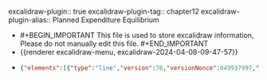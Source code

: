 excalidraw-plugin:: true
excalidraw-plugin-tag:: chapter12
excalidraw-plugin-alias:: Planned Expenditure Equilibrium

- #+BEGIN_IMPORTANT
  This file is used to store excalidraw information, Please do not manually edit this file.
  #+END_IMPORTANT
- {{renderer excalidraw-menu, excalidraw-2024-04-08-09-47-57}}
- ```json
  {"elements":[{"type":"line","version":76,"versionNonce":649937997,"isDeleted":false,"id":"hytXoWGbILY1GU3KzK_ZS","fillStyle":"solid","strokeWidth":2,"strokeStyle":"solid","roughness":1,"opacity":100,"angle":0,"x":454.79378411876036,"y":173.9014350710623,"strokeColor":"#1e1e1e","backgroundColor":"transparent","width":0,"height":440.9593963623047,"seed":914309859,"groupIds":[],"frameId":null,"roundness":{"type":2},"boundElements":[],"updated":1712562718864,"link":null,"locked":false,"startBinding":null,"endBinding":null,"lastCommittedPoint":null,"startArrowhead":null,"endArrowhead":null,"points":[[0,0],[0,440.9593963623047]]},{"type":"line","version":140,"versionNonce":568439555,"isDeleted":false,"id":"DGoBZhEoylMmpRMVQlF8L","fillStyle":"solid","strokeWidth":2,"strokeStyle":"solid","roughness":1,"opacity":100,"angle":0,"x":453.24617669688536,"y":616.2337562380544,"strokeColor":"#1e1e1e","backgroundColor":"transparent","width":542.4699401855469,"height":0,"seed":268103299,"groupIds":[],"frameId":null,"roundness":{"type":2},"boundElements":[],"updated":1712562718864,"link":null,"locked":false,"startBinding":null,"endBinding":null,"lastCommittedPoint":null,"startArrowhead":null,"endArrowhead":null,"points":[[0,0],[542.4699401855469,0]]},{"type":"text","version":25,"versionNonce":41329064,"isDeleted":false,"id":"ftwRpZz0i84EsYrW942p-","fillStyle":"solid","strokeWidth":2,"strokeStyle":"solid","roughness":1,"opacity":100,"angle":0,"x":948,"y":660.0071773529053,"strokeColor":"#1e1e1e","backgroundColor":"transparent","width":171.81982421875,"height":25,"seed":1086571085,"groupIds":[],"frameId":null,"roundness":null,"boundElements":[],"updated":1713349199400,"link":null,"locked":false,"fontSize":20,"fontFamily":1,"text":"Income, output, Y","textAlign":"left","verticalAlign":"top","containerId":null,"originalText":"Income, output, Y","lineHeight":1.25,"baseline":17},{"type":"text","version":60,"versionNonce":2130423000,"isDeleted":false,"id":"I1cLCtxeKV4l3-1YxDpIz","fillStyle":"solid","strokeWidth":2,"strokeStyle":"solid","roughness":1,"opacity":100,"angle":0,"x":198.31356811523438,"y":158.4857234954834,"strokeColor":"#1e1e1e","backgroundColor":"transparent","width":237.479736328125,"height":25,"seed":1651053955,"groupIds":[],"frameId":null,"roundness":null,"boundElements":[],"updated":1713349199401,"link":null,"locked":false,"fontSize":20,"fontFamily":1,"text":"Planned Expenditure, PE","textAlign":"left","verticalAlign":"top","containerId":null,"originalText":"Planned Expenditure, PE","lineHeight":1.25,"baseline":17},{"type":"freedraw","version":126,"versionNonce":1133008141,"isDeleted":true,"id":"dXfiByR0HWVnTxGi_TZ5A","fillStyle":"solid","strokeWidth":2,"strokeStyle":"solid","roughness":1,"opacity":100,"angle":0,"x":454.15325927734375,"y":613.691686630249,"strokeColor":"#1971c2","backgroundColor":"transparent","width":606.2984008789062,"height":401.6631622314453,"seed":513312621,"groupIds":[],"frameId":null,"roundness":null,"boundElements":[],"updated":1712562718864,"link":null,"locked":false,"points":[[0,0],[1.521453857421875,0],[4.564361572265625,0],[15.975250244140625,-4.5643310546875],[17.4967041015625,-5.3250732421875],[21.300323486328125,-7.60723876953125],[25.10394287109375,-9.889404296875],[27.386138916015625,-11.41082763671875],[30.429046630859375,-13.69305419921875],[38.797027587890625,-21.30029296875],[46.404266357421875,-27.3861083984375],[49.447174072265625,-30.42901611328125],[57.054443359375,-37.2755126953125],[60.09735107421875,-39.5577392578125],[68.46533203125,-48.6864013671875],[77.59405517578125,-57.81512451171875],[85.2012939453125,-67.70458984375],[97.3729248046875,-79.11541748046875],[104.21942138671875,-87.48345947265625],[113.34814453125,-101.93719482421875],[120.95538330078125,-109.54449462890625],[132.36627197265625,-125.51971435546875],[140.7342529296875,-137.69131469726562],[152.1451416015625,-155.94876098632812],[162.7952880859375,-172.68472290039062],[171.92401123046875,-188.65994262695312],[190.942138671875,-219.0889892578125],[194.74578857421875,-224.4140625],[205.39593505859375,-242.67147827148438],[214.524658203125,-256.3645324707031],[218.32830810546875,-262.4503479003906],[232.0213623046875,-289.07574462890625],[237.346435546875,-297.4437255859375],[239.62860107421875,-302.768798828125],[241.9107666015625,-307.3331604003906],[243.4322509765625,-310.3760681152344],[250.27874755859375,-320.2655029296875],[250.27874755859375,-321.0262451171875],[251.80023193359375,-323.30841064453125],[252.56097412109375,-324.0691223144531],[254.8431396484375,-326.351318359375],[254.8431396484375,-327.1120300292969],[255.6038818359375,-327.8727722167969],[256.36456298828125,-328.63348388671875],[257.12530517578125,-329.39422607421875],[257.88604736328125,-329.39422607421875],[257.88604736328125,-330.1549377441406],[258.646728515625,-330.1549377441406],[264.7325439453125,-332.4371032714844],[265.4932861328125,-332.4371032714844],[271.5791015625,-332.4371032714844],[275.38275146484375,-332.4371032714844],[279.18634033203125,-332.4371032714844],[281.468505859375,-332.4371032714844],[296.68304443359375,-332.4371032714844],[317.98333740234375,-329.39422607421875],[341.56585693359375,-327.8727722167969],[362.10546875,-323.30841064453125],[379.6021728515625,-323.30841064453125],[397.85955810546875,-319.5047912597656],[416.11700439453125,-315.7011413574219],[452.6318359375,-311.1368103027344],[472.41070556640625,-307.3331604003906],[488.38592529296875,-307.3331604003906],[510.44696044921875,-305.81170654296875],[523.3793334960938,-305.81170654296875],[552.286865234375,-305.81170654296875],[555.3297729492188,-306.57244873046875],[562.9370727539062,-309.6153564453125],[567.5014038085938,-310.3760681152344],[574.3479614257812,-314.1796875],[587.2803344726562,-321.7869567871094],[599.4518432617188,-328.63348388671875],[604.0162963867188,-333.1978454589844],[605.5376586914062,-339.2836608886719],[606.2984008789062,-340.04437255859375],[606.2984008789062,-349.9338073730469],[605.5376586914062,-357.54107666015625],[594.1267700195312,-370.4734191894531],[591.8446655273438,-371.9948425292969],[588.8016967773438,-375.0377502441406],[565.21923828125,-392.5344543457031],[552.286865234375,-398.62025451660156],[543.9188842773438,-400.9024353027344],[534.7902221679688,-401.6631622314453],[516.5327758789062,-401.6631622314453],[500.55755615234375,-400.14170837402344],[451.1103515625,-381.88429260253906],[421.44207763671875,-362.86614990234375],[403.94537353515625,-349.173095703125],[376.55926513671875,-324.8298645019531],[337.00152587890625,-287.5542907714844],[293.64013671875,-244.19293212890625],[273.10052490234375,-217.56753540039062],[247.99658203125,-192.46359252929688],[224.41412353515625,-168.88107299804688],[168.881103515625,-114.86956787109375],[143.77716064453125,-95.0906982421875],[134.6484375,-90.52630615234375],[132.36627197265625,-90.52630615234375],[130.0841064453125,-97.37286376953125],[130.0841064453125,-109.54449462890625],[130.0841064453125,-130.84478759765625],[136.169921875,-145.298583984375],[155.18804931640625,-170.40252685546875],[178.00982666015625,-197.78866577148438],[201.59234619140625,-213.003173828125],[224.41412353515625,-222.13189697265625],[236.585693359375,-223.65335083007812],[256.36456298828125,-226.69622802734375],[278.42559814453125,-226.69622802734375],[307.33319091796875,-223.65335083007812],[314.94049072265625,-218.3282470703125],[325.59063720703125,-210.72100830078125],[354.4981689453125,-187.89923095703125],[362.8662109375,-181.05270385742188],[366.6697998046875,-175.72763061523438],[368.1912841796875,-173.4454345703125],[368.1912841796875,-173.4454345703125]],"lastCommittedPoint":null,"simulatePressure":true,"pressures":[]},{"type":"line","version":461,"versionNonce":1469910595,"isDeleted":false,"id":"G1dRFUm0PUGIOYM3txlVl","fillStyle":"solid","strokeWidth":2,"strokeStyle":"solid","roughness":1,"opacity":100,"angle":0,"x":451.1103820800781,"y":535.3370418548584,"strokeColor":"#1971c2","backgroundColor":"transparent","width":457.9568786621094,"height":265.49334716796875,"seed":275582861,"groupIds":[],"frameId":null,"roundness":{"type":2},"boundElements":[],"updated":1712562718864,"link":null,"locked":false,"startBinding":null,"endBinding":null,"lastCommittedPoint":null,"startArrowhead":null,"endArrowhead":null,"points":[[0,0],[457.9568786621094,-265.49334716796875]]},{"type":"text","version":172,"versionNonce":1099181224,"isDeleted":false,"id":"_M5RTVmsiwRaL5td-PWXW","fillStyle":"solid","strokeWidth":2,"strokeStyle":"solid","roughness":1,"opacity":100,"angle":0,"x":898.245849609375,"y":307.5516719818115,"strokeColor":"#1971c2","backgroundColor":"transparent","width":456.3194580078125,"height":25,"seed":970694691,"groupIds":[],"frameId":null,"roundness":null,"boundElements":[],"updated":1713349199401,"link":null,"locked":false,"fontSize":20,"fontFamily":1,"text":"PE = C( Y - T(const) ) + I(const) + G(const)","textAlign":"left","verticalAlign":"top","containerId":null,"originalText":"PE = C( Y - T(const) ) + I(const) + G(const)","lineHeight":1.25,"baseline":17},{"type":"line","version":51,"versionNonce":369642979,"isDeleted":true,"id":"-gWghHu2tEkex2FgkC3E_","fillStyle":"solid","strokeWidth":2,"strokeStyle":"solid","roughness":1,"opacity":100,"angle":0,"x":715.0822143554688,"y":388.51691246032715,"strokeColor":"#f08c00","backgroundColor":"transparent","width":133.8876953125,"height":149.10226440429688,"seed":288945795,"groupIds":[],"frameId":null,"roundness":{"type":2},"boundElements":[],"updated":1712562718864,"link":null,"locked":false,"startBinding":null,"endBinding":null,"lastCommittedPoint":null,"startArrowhead":null,"endArrowhead":null,"points":[[0,0],[133.8876953125,-149.10226440429688]]},{"type":"line","version":221,"versionNonce":1742091725,"isDeleted":false,"id":"QtpG0_arz6GQEXuVtLcfB","fillStyle":"solid","strokeWidth":2,"strokeStyle":"solid","roughness":1,"opacity":100,"angle":0,"x":457.9568786621094,"y":615.973913192749,"strokeColor":"#f08c00","backgroundColor":"transparent","width":438.9387512207031,"height":391.7737731933594,"seed":1113549613,"groupIds":[],"frameId":null,"roundness":{"type":2},"boundElements":[],"updated":1712562718864,"link":null,"locked":false,"startBinding":null,"endBinding":null,"lastCommittedPoint":null,"startArrowhead":null,"endArrowhead":null,"points":[[0,0],[438.9387512207031,-391.7737731933594]]},{"type":"text","version":10,"versionNonce":698372568,"isDeleted":false,"id":"AyqH3UapQCa6cU2YceA3k","fillStyle":"solid","strokeWidth":2,"strokeStyle":"solid","roughness":1,"opacity":100,"angle":0,"x":865,"y":173.00717735290527,"strokeColor":"#f08c00","backgroundColor":"transparent","width":69.35990905761719,"height":25,"seed":1043408269,"groupIds":[],"frameId":null,"roundness":null,"boundElements":[],"updated":1713349199401,"link":null,"locked":false,"fontSize":20,"fontFamily":1,"text":"PE = Y","textAlign":"left","verticalAlign":"top","containerId":null,"originalText":"PE = Y","lineHeight":1.25,"baseline":17},{"type":"freedraw","version":35,"versionNonce":187912227,"isDeleted":true,"id":"XV7i6Na6KHvghCR95-SHG","fillStyle":"solid","strokeWidth":2,"strokeStyle":"solid","roughness":1,"opacity":100,"angle":0,"x":501.3182678222656,"y":581.741247177124,"strokeColor":"#f08c00","backgroundColor":"transparent","width":9.128692626953125,"height":26.6253662109375,"seed":128144067,"groupIds":[],"frameId":null,"roundness":null,"boundElements":[],"updated":1712562714657,"link":null,"locked":false,"points":[[0,0],[0.760711669921875,0.7607421875],[1.521453857421875,1.52142333984375],[1.521453857421875,2.28216552734375],[2.28216552734375,3.8035888671875],[3.04290771484375,5.3250732421875],[3.803619384765625,6.0858154296875],[3.803619384765625,6.84649658203125],[3.803619384765625,7.60723876953125],[4.564361572265625,8.36798095703125],[5.3250732421875,9.12872314453125],[5.3250732421875,9.889404296875],[5.3250732421875,10.650146484375],[5.3250732421875,11.410888671875],[5.3250732421875,12.17156982421875],[6.085784912109375,12.93231201171875],[6.085784912109375,13.69305419921875],[6.846527099609375,13.69305419921875],[6.846527099609375,14.45379638671875],[7.60723876953125,15.2144775390625],[7.60723876953125,16.7359619140625],[7.60723876953125,18.25738525390625],[7.60723876953125,19.77886962890625],[8.36798095703125,20.53961181640625],[8.36798095703125,21.30029296875],[8.36798095703125,22.06103515625],[8.36798095703125,22.82177734375],[8.36798095703125,23.58245849609375],[9.128692626953125,24.34320068359375],[9.128692626953125,25.10394287109375],[9.128692626953125,25.86468505859375],[9.128692626953125,26.6253662109375],[9.128692626953125,26.6253662109375]],"lastCommittedPoint":null,"simulatePressure":true,"pressures":[]},{"type":"freedraw","version":34,"versionNonce":277345325,"isDeleted":true,"id":"ACWn9SkhH7KeorbrIB9Ld","fillStyle":"solid","strokeWidth":1,"strokeStyle":"solid","roughness":1,"opacity":100,"angle":0,"x":498.2753601074219,"y":578.6983394622803,"strokeColor":"#f08c00","backgroundColor":"transparent","width":22.061065673828125,"height":28.1468505859375,"seed":497483245,"groupIds":[],"frameId":null,"roundness":null,"boundElements":[],"updated":1712562718864,"link":null,"locked":false,"points":[[0,0],[0.760711669921875,0.7607421875],[1.521453857421875,1.52142333984375],[2.28216552734375,2.28216552734375],[2.28216552734375,3.04290771484375],[3.04290771484375,3.80364990234375],[3.803619384765625,4.5643310546875],[5.3250732421875,6.0858154296875],[6.0858154296875,6.84649658203125],[6.846527099609375,7.60723876953125],[7.607269287109375,8.36798095703125],[8.36798095703125,9.12872314453125],[12.932342529296875,13.69305419921875],[13.69305419921875,14.45379638671875],[14.453765869140625,15.2144775390625],[15.214508056640625,15.2144775390625],[15.975250244140625,15.9752197265625],[16.735992431640625,16.7359619140625],[17.496673583984375,17.4967041015625],[18.257415771484375,19.01812744140625],[19.018157958984375,19.77886962890625],[19.778839111328125,21.30029296875],[20.539581298828125,22.06103515625],[20.539581298828125,22.82177734375],[20.539581298828125,23.58251953125],[20.539581298828125,24.34320068359375],[21.300323486328125,25.10394287109375],[21.300323486328125,25.86468505859375],[21.300323486328125,26.6253662109375],[22.061065673828125,27.3861083984375],[22.061065673828125,28.1468505859375],[22.061065673828125,28.1468505859375]],"lastCommittedPoint":null,"simulatePressure":true,"pressures":[]},{"type":"freedraw","version":54,"versionNonce":1789602115,"isDeleted":false,"id":"m-p6Mtw5yeeYyAyIoifzN","fillStyle":"solid","strokeWidth":1,"strokeStyle":"solid","roughness":1,"opacity":100,"angle":0,"x":502.0789794921875,"y":571.8517818450928,"strokeColor":"#f08c00","backgroundColor":"transparent","width":35.75408935546875,"height":40.3184814453125,"seed":221439629,"groupIds":[],"frameId":null,"roundness":null,"boundElements":[],"updated":1712562721406,"link":null,"locked":false,"points":[[0,0],[0,0.7607421875],[0.7607421875,1.521484375],[1.521453857421875,2.28216552734375],[2.282196044921875,3.04290771484375],[3.80364990234375,3.04290771484375],[4.564361572265625,3.04290771484375],[5.3250732421875,3.04290771484375],[6.0858154296875,3.04290771484375],[6.846527099609375,3.04290771484375],[7.607269287109375,3.80364990234375],[9.12872314453125,4.56439208984375],[9.889434814453125,5.3250732421875],[10.650146484375,5.3250732421875],[11.410888671875,5.3250732421875],[13.69305419921875,6.8465576171875],[17.4967041015625,8.36798095703125],[18.2574462890625,9.12872314453125],[19.01812744140625,9.12872314453125],[21.30035400390625,9.88946533203125],[22.06103515625,10.65020751953125],[22.82177734375,11.410888671875],[23.58251953125,12.171630859375],[25.86468505859375,15.21453857421875],[28.1468505859375,15.21453857421875],[28.9075927734375,15.21453857421875],[30.42901611328125,16.7359619140625],[31.18975830078125,17.4967041015625],[31.18975830078125,18.2574462890625],[31.95050048828125,19.77886962890625],[32.71124267578125,20.53961181640625],[33.471923828125,21.30035400390625],[33.471923828125,22.06103515625],[34.232666015625,23.58251953125],[34.993408203125,25.10394287109375],[34.993408203125,25.86468505859375],[34.993408203125,26.62542724609375],[34.993408203125,28.1468505859375],[34.993408203125,28.9075927734375],[35.75408935546875,29.6683349609375],[35.75408935546875,30.4290771484375],[35.75408935546875,31.18975830078125],[35.75408935546875,32.71124267578125],[35.75408935546875,33.471923828125],[35.75408935546875,34.993408203125],[35.75408935546875,35.754150390625],[35.75408935546875,36.51483154296875],[35.75408935546875,37.27557373046875],[35.75408935546875,38.03631591796875],[35.75408935546875,38.79705810546875],[35.75408935546875,39.5577392578125],[35.75408935546875,40.3184814453125],[34.993408203125,40.3184814453125]],"lastCommittedPoint":null,"simulatePressure":true,"pressures":[]},{"type":"text","version":12,"versionNonce":2091407272,"isDeleted":false,"id":"EcoXtnoGxecaAwiRm2S22","fillStyle":"solid","strokeWidth":1,"strokeStyle":"solid","roughness":1,"opacity":100,"angle":0,"x":558.3726806640625,"y":580.980504989624,"strokeColor":"#f08c00","backgroundColor":"transparent","width":108.83987426757812,"height":25,"seed":455125709,"groupIds":[],"frameId":null,"roundness":null,"boundElements":[],"updated":1713349199402,"link":null,"locked":false,"fontSize":20,"fontFamily":1,"text":"45 degrees","textAlign":"left","verticalAlign":"top","containerId":null,"originalText":"45 degrees","lineHeight":1.25,"baseline":17},{"type":"line","version":94,"versionNonce":1617753379,"isDeleted":false,"id":"sua3lMrUmsp4ZMFy5lhWd","fillStyle":"solid","strokeWidth":2,"strokeStyle":"dashed","roughness":1,"opacity":100,"angle":0,"x":730.2966918945312,"y":373.3023738861084,"strokeColor":"#1e1e1e","backgroundColor":"transparent","width":0,"height":241.91079711914062,"seed":1404308909,"groupIds":[],"frameId":null,"roundness":{"type":2},"boundElements":[],"updated":1712562746511,"link":null,"locked":false,"startBinding":null,"endBinding":null,"lastCommittedPoint":null,"startArrowhead":null,"endArrowhead":null,"points":[[0,0],[0,241.91079711914062]]},{"type":"text","version":40,"versionNonce":1114134232,"isDeleted":false,"id":"cFA5MyggCzUSR8OjhBjCj","fillStyle":"solid","strokeWidth":2,"strokeStyle":"dashed","roughness":1,"opacity":100,"angle":0,"x":689.2392578125,"y":634.1854000091553,"strokeColor":"#1e1e1e","backgroundColor":"transparent","width":96.93986511230469,"height":50,"seed":664160355,"groupIds":[],"frameId":null,"roundness":null,"boundElements":[],"updated":1713349199402,"link":null,"locked":false,"fontSize":20,"fontFamily":1,"text":"Equilibrium\nIncome","textAlign":"left","verticalAlign":"top","containerId":null,"originalText":"Equilibrium\nIncome","lineHeight":1.25,"baseline":42},{"type":"text","version":92,"versionNonce":940516008,"isDeleted":false,"id":"NbGGjGJYIPqv9nPMF9h2O","fillStyle":"solid","strokeWidth":2,"strokeStyle":"dashed","roughness":1,"opacity":100,"angle":0,"x":483.06085205078125,"y":286.57965660095215,"strokeColor":"#6741d9","backgroundColor":"transparent","width":165.05979919433594,"height":100,"seed":1328767757,"groupIds":[],"frameId":null,"roundness":null,"boundElements":[],"updated":1713349199403,"link":null,"locked":false,"fontSize":20,"fontFamily":1,"text":"People plan\nto buy less than\nactually\nproduced.","textAlign":"left","verticalAlign":"top","containerId":null,"originalText":"People plan\nto buy less than\nactually\nproduced.","lineHeight":1.25,"baseline":92},{"type":"text","version":53,"versionNonce":1843903448,"isDeleted":false,"id":"T2WRUKOqQC4Lg6oEPJpKQ","fillStyle":"solid","strokeWidth":2,"strokeStyle":"dashed","roughness":1,"opacity":100,"angle":0,"x":793,"y":430.0071773529053,"strokeColor":"#6741d9","backgroundColor":"transparent","width":179.39979553222656,"height":75,"seed":1989124355,"groupIds":[],"frameId":null,"roundness":null,"boundElements":[],"updated":1713349199403,"link":null,"locked":false,"fontSize":20,"fontFamily":1,"text":"People plan to\nbuy more than\nactually produced.","textAlign":"left","verticalAlign":"top","containerId":null,"originalText":"People plan to\nbuy more than\nactually produced.","lineHeight":1.25,"baseline":67},{"id":"Uu3-pSgjKt3NxQV5Z1SV5","type":"arrow","x":435.8958435058594,"y":615.973913192749,"width":0.231964111328125,"height":74.65767057817754,"angle":0,"strokeColor":"#6741d9","backgroundColor":"transparent","fillStyle":"solid","strokeWidth":2,"strokeStyle":"solid","roughness":1,"opacity":100,"groupIds":[],"frameId":null,"roundness":{"type":2},"seed":506626264,"version":77,"versionNonce":1684361640,"isDeleted":false,"boundElements":null,"updated":1713349238539,"link":null,"locked":false,"points":[[0,0],[-0.231964111328125,-74.65767057817754]],"lastCommittedPoint":null,"startBinding":null,"endBinding":null,"startArrowhead":null,"endArrowhead":"arrow"},{"id":"hFWUmzpYiojJVjuNcYCye","type":"text","x":35.69157409667969,"y":557.6886959075928,"width":377.23956298828125,"height":25,"angle":0,"strokeColor":"#6741d9","backgroundColor":"transparent","fillStyle":"solid","strokeWidth":2,"strokeStyle":"solid","roughness":1,"opacity":100,"groupIds":[],"frameId":null,"roundness":null,"seed":124891560,"version":186,"versionNonce":1377623208,"isDeleted":false,"boundElements":[],"updated":1713349238539,"link":null,"locked":false,"text":"C(const) = consumption of basic needs","fontSize":20,"fontFamily":1,"textAlign":"left","verticalAlign":"top","baseline":17,"containerId":null,"originalText":"C(const) = consumption of basic needs","lineHeight":1.25}],"files":{},"appState":{"gridSize":null,"viewBackgroundColor":"#ffffff","zoom":{"value":1},"offsetTop":19.992822647094727,"offsetLeft":0,"scrollX":0,"scrollY":0,"viewModeEnabled":false,"zenModeEnabled":false}}
  ```